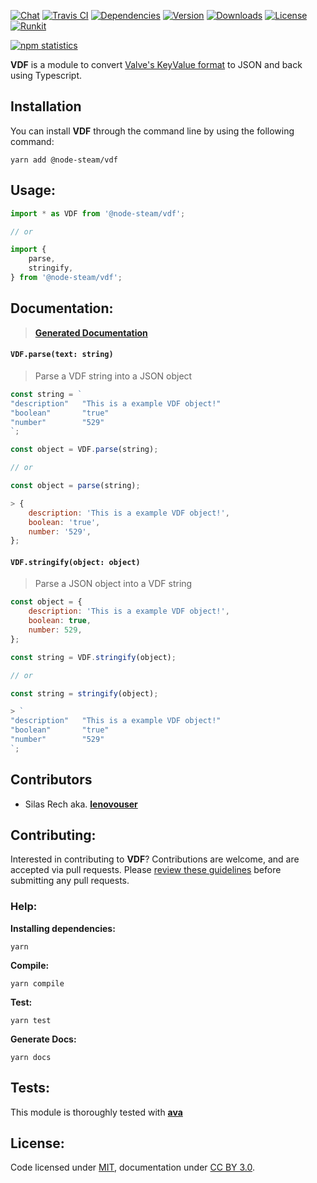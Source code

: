 [![Chat](https://img.shields.io/gitter/room/node-steam/vdf.svg?style=flat-square)](https://gitter.im/node-steam/vdf)
[![Travis CI](https://img.shields.io/travis/node-steam/vdf.svg?style=flat-square)](https://travis-ci.org/node-steam/vdf)
[![Dependencies](https://img.shields.io/david/node-steam/vdf.svg?style=flat-square)](https://david-dm.org/node-steam/vdf)
[![Version](https://img.shields.io/npm/v/@node-steam/vdf.svg?style=flat-square)](https://www.npmjs.com/package/@node-steam/vdf)
[![Downloads](https://img.shields.io/npm/dt/@node-steam/vdf.svg?style=flat-square)](https://www.npmjs.com/package/@node-steam/vdf)
[![License](https://img.shields.io/npm/l/@node-steam/vdf.svg?style=flat-square)](https://www.npmjs.com/package/@node-steam/vdf)
[![Runkit](https://img.shields.io/badge/try%20on%20runkit-vdf-blue.svg?style=flat-square)](https://runkit.com/npm/@node-steam/vdf)

[![npm statistics](https://nodei.co/npm/@node-steam/vdf.png?downloads=true&downloadRank=true&stars=true)](https://www.npmjs.com/package/@node-steam/vdf)

**VDF** is a module to convert [Valve's KeyValue format](https://developer.valvesoftware.com/wiki/KeyValues) to JSON and back using Typescript.

## Installation

You can install **VDF** through the command line by using the following command:

```
yarn add @node-steam/vdf
```

## Usage:

```javascript
import * as VDF from '@node-steam/vdf';

// or

import {
    parse,
    stringify,
} from '@node-steam/vdf';
```

## Documentation:

> **[Generated Documentation](https://node-steam.github.io/vdf/)**

#### `VDF.parse(text: string)`
> Parse a VDF string into a JSON object

```javascript
const string = `
"description"   "This is a example VDF object!"
"boolean"       "true"
"number"        "529"
`;

const object = VDF.parse(string);

// or

const object = parse(string);

> {
    description: 'This is a example VDF object!',
    boolean: 'true',
    number: '529',
};
```

#### `VDF.stringify(object: object)`
> Parse a JSON object into a VDF string

```javascript
const object = {
    description: 'This is a example VDF object!',
    boolean: true,
    number: 529,
};

const string = VDF.stringify(object);

// or

const string = stringify(object);

> `
"description"   "This is a example VDF object!"
"boolean"       "true"
"number"        "529"
`;
```

## Contributors

- Silas Rech aka. **[lenovouser](mailto:silas.rech@protonmail.com)**

## Contributing:

Interested in contributing to **VDF**? Contributions are welcome, and are accepted via pull requests. Please [review these guidelines](contributing.md) before submitting any pull requests.

### Help:

**Installing dependencies:**

```
yarn
```

**Compile:**

```
yarn compile
```

**Test:**

```
yarn test
```

**Generate Docs:**

```
yarn docs
```

## Tests:

This module is thoroughly tested with **[ava](https://github.com/avajs/ava)**

## License:
Code licensed under [MIT](license.md), documentation under [CC BY 3.0](https://creativecommons.org/licenses/by/3.0/).

